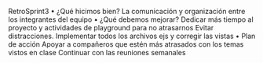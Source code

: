 RetroSprint3
•	¿Qué hicimos bien?
La comunicación y organización entre los integrantes del equipo
•	¿Qué debemos mejorar?
Dedicar más tiempo al proyecto y actividades de playground para no atrasarnos
Evitar distracciones.
Implementar todos los archivos ejs y corregir las vistas
•	Plan de acción
Apoyar a compañeros que estén más atrasados con los temas vistos en clase
Continuar con las reuniones semanales
